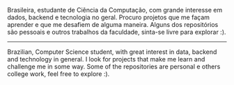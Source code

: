 Brasileira, estudante de Ciência da Computação, com grande interesse em dados, backend e tecnologia no geral. 
Procuro projetos que me façam aprender e que me desafiem de alguma maneira. 
Alguns dos repositórios são pessoais e outros trabalhos da faculdade, sinta-se livre para explorar :).

----------------------------------------------------------------------------------------------------------------

Brazilian, Computer Science student, with great interest in data, backend and technology in general. 
I look for projects that make me learn and challenge me in some way. 
Some of the repositories are personal e others college work, feel free to explore :).
